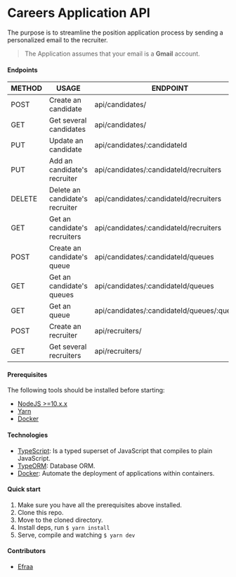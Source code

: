 # Careers Application API

The purpose is to streamline the position application process by
sending a personalized email to the recruiter.

> The Application assumes that your email is a **Gmail** account.

#### Endpoints

| METHOD   | USAGE                            | ENDPOINT                                     | COMPLETE   |
|----------|----------------------------------|----------------------------------------------|:----------:|
| POST     | Create an candidate              | api/candidates/                              | ✅         |
| GET      | Get several candidates           | api/candidates/                              | ✅         |
| PUT      | Update an candidate              | api/candidates/:candidateId                  | ✅         |
| PUT      | Add an candidate's recruiter     | api/candidates/:candidateId/recruiters       | ✅         |
| DELETE   | Delete an candidate's recruiter  | api/candidates/:candidateId/recruiters       | ✅         |
| GET      | Get an candidate's recruiters    | api/candidates/:candidateId/recruiters       | ✅         |
| POST     | Create an candidate's queue      | api/candidates/:candidateId/queues           | ✅         |
| GET      | Get an candidate's queues        | api/candidates/:candidateId/queues           | ✅         |
| GET      | Get an queue                     | api/candidates/:candidateId/queues/:queueId  | ✅         |
| POST     | Create an recruiter              | api/recruiters/                              | ✅         |
| GET      | Get several recruiters           | api/recruiters/                              | ✅         |

#### Prerequisites

The following tools should be installed before starting:

* [NodeJS >=10.x.x](https://nodejs.org/)
* [Yarn](https://yarnpkg.com/)
* [Docker](https://www.docker.com/)

#### Technologies

* [TypeScript](https://www.typescriptlang.org/): Is a typed superset of JavaScript that compiles to plain JavaScript.
* [TypeORM](https://typeorm.io/): Database ORM.
* [Docker](https://www.docker.com/): Automate the deployment of applications within containers.

#### Quick start

1. Make sure you have all the prerequisites above installed.
2. Clone this repo.
3. Move to the cloned directory.
4. Install deps, run ``` $ yarn install ```
5. Serve, compile and watching ``` $ yarn dev ```

#### Contributors

* [Efraa](https://github.com/Efraa)
